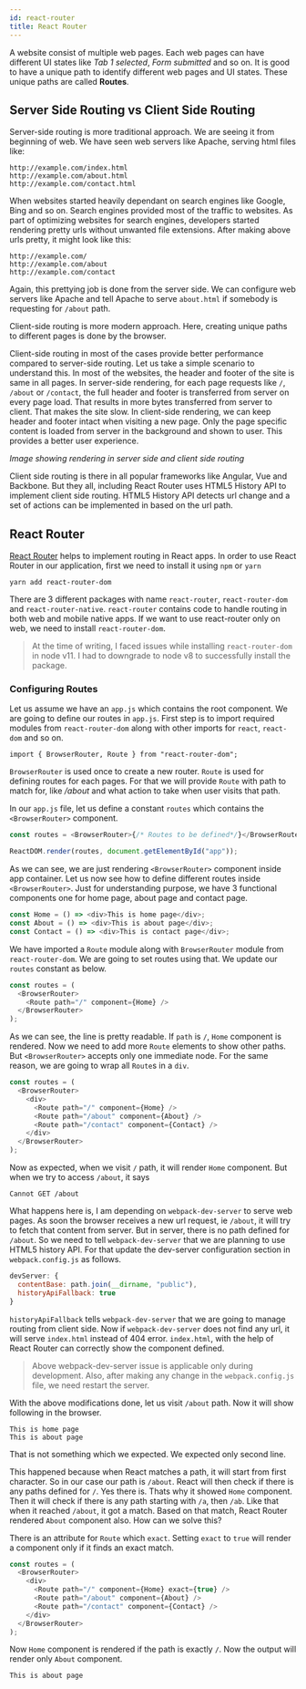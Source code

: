 ```yaml
---
id: react-router
title: React Router
---
```


A website consist of multiple web pages. Each web pages can have different UI states like _Tab 1 selected_, _Form submitted_ and so on. It is good to have a unique path to identify different web pages and UI states. These unique paths are called **Routes**.

## Server Side Routing vs Client Side Routing

Server-side routing is more traditional approach. We are seeing it from beginning of web. We have seen web servers like Apache, serving html files like:

```
http://example.com/index.html
http://example.com/about.html
http://example.com/contact.html
```

When websites started heavily dependant on search engines like Google, Bing and so on. Search engines provided most of the traffic to websites. As part of optimizing websites for search engines, developers started rendering pretty urls without unwanted file extensions. After making above urls pretty, it might look like this:

```
http://example.com/
http://example.com/about
http://example.com/contact
```

Again, this prettying job is done from the server side. We can configure web servers like Apache and tell Apache to serve `about.html` if somebody is requesting for `/about` path.

Client-side routing is more modern approach. Here, creating unique paths to different pages is done by the browser.

Client-side routing in most of the cases provide better performance compared to server-side routing. Let us take a simple scenario to understand this. In most of the websites, the header and footer of the site is same in all pages. In server-side rendering, for each page requests like `/`, `/about` or `/contact`, the full header and footer is transferred from server on every page load. That results in more bytes transferred from server to client. That makes the site slow. In client-side rendering, we can keep header and footer intact when visiting a new page. Only the page specific content is loaded from server in the background and shown to user. This provides a better user experience.

_Image showing rendering in server side and client side routing_

Client side routing is there in all popular frameworks like Angular, Vue and Backbone. But they all, including React Router uses HTML5 History API to implement client side routing. HTML5 History API detects url change and a set of actions can be implemented in based on the url path.

## React Router

[React Router](https://reacttraining.com/react-router/web/guides/quick-start) helps to implement routing in React apps. In order to use React Router in our application, first we need to install it using `npm` or `yarn`

```
yarn add react-router-dom
```

There are 3 different packages with name `react-router`, `react-router-dom` and `react-router-native`. `react-router` contains code to handle routing in both web and mobile native apps. If we want to use react-router only on web, we need to install `react-router-dom`.

> At the time of writing, I faced issues while installing `react-router-dom` in node v11. I had to downgrade to node v8 to successfully install the package.

### Configuring Routes

Let us assume we have an `app.js` which contains the root component. We are going to define our routes in `app.js`. First step is to import required modules from `react-router-dom` along with other imports for `react`, `react-dom` and so on.

```
import { BrowserRouter, Route } from "react-router-dom";
```

`BrowserRouter` is used once to create a new router. `Route` is used for defining routes for each pages. For that we will provide `Route` with path to match for, like _/about_ and what action to take when user visits that path.

In our `app.js` file, let us define a constant `routes` which contains the `<BrowserRouter>` component.

```javascript
const routes = <BrowserRouter>{/* Routes to be defined*/}</BrowserRouter>;

ReactDOM.render(routes, document.getElementById("app"));
```

As we can see, we are just rendering `<BrowserRouter>` component inside app container. Let us now see how to define different routes inside `<BrowserRouter>`. Just for understanding purpose, we have 3 functional components one for home page, about page and contact page.

```javascript
const Home = () => <div>This is home page</div>;
const About = () => <div>This is about page</div>;
const Contact = () => <div>This is contact page</div>;
```

We have imported a `Route` module along with `BrowserRouter` module from `react-router-dom`. We are going to set routes using that. We update our `routes` constant as below.

```javascript
const routes = (
  <BrowserRouter>
    <Route path="/" component={Home} />
  </BrowserRouter>
);
```

As we can see, the line is pretty readable. If `path` is `/`, `Home` component is rendered. Now we need to add more `Route` elements to show other paths. But `<BrowserRouter>` accepts only one immediate node. For the same reason, we are going to wrap all `Route`s in a `div`.

```javascript
const routes = (
  <BrowserRouter>
    <div>
      <Route path="/" component={Home} />
      <Route path="/about" component={About} />
      <Route path="/contact" component={Contact} />
    </div>
  </BrowserRouter>
);
```

Now as expected, when we visit `/` path, it will render `Home` component. But when we try to access `/about`, it says

```
Cannot GET /about
```

What happens here is, I am depending on `webpack-dev-server` to serve web pages. As soon the browser receives a new url request, ie `/about`, it will try to fetch that content from server. But in server, there is no path defined for `/about`. So we need to tell `webpack-dev-server` that we are planning to use HTML5 history API. For that update the dev-server configuration section in `webpack.config.js` as follows.

```javascript
devServer: {
  contentBase: path.join(__dirname, "public"),
  historyApiFallback: true
}
```

`historyApiFallback` tells `webpack-dev-server` that we are going to manage routing from client side. Now if `webpack-dev-server` does not find any url, it will serve `index.html` instead of 404 error. `index.html`, with the help of React Router can correctly show the component defined.

> Above webpack-dev-server issue is applicable only during development. Also, after making any change in the `webpack.config.js` file, we need restart the server.

With the above modifications done, let us visit `/about` path. Now it will show following in the browser.

```
This is home page
This is about page
```

That is not something which we expected. We expected only second line.

This happened because when React matches a path, it will start from first character. So in our case our path is `/about`. React will then check if there is any paths defined for `/`. Yes there is. Thats why it showed `Home` component. Then it will check if there is any path starting with `/a`, then `/ab`. Like that when it reached `/about`, it got a match. Based on that match, React Router rendered `About` component also. How can we solve this?

There is an attribute for `Route` which `exact`. Setting `exact` to `true` will render a component only if it finds an exact match.

```javascript
const routes = (
  <BrowserRouter>
    <div>
      <Route path="/" component={Home} exact={true} />
      <Route path="/about" component={About} />
      <Route path="/contact" component={Contact} />
    </div>
  </BrowserRouter>
);
```

Now `Home` component is rendered if the path is exactly `/`. Now the output will render only `About` component.

```
This is about page
```
